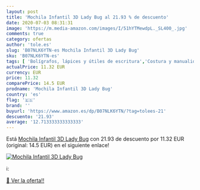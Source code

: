 ```yaml
---
layout: post
title: 'Mochila Infantil 3D Lady Bug al 21.93 % de descuento'
date: 2020-07-03 08:31:31
image: 'https://m.media-amazon.com/images/I/51hYTMewdpL._SL400_.jpg'
comments: true
category: ofertas
author: 'tole.es'
slug: 'B07NLK6YTN-es Mochila Infantil 3D Lady Bug'
sku: 'B07NLK6YTN-es'
tags: [ 'Bolígrafos, lápices y útiles de escritura','Costura y manualidades','Dibujo','Hogar y cocina','Lápices','Marcadores','Materiales de dibujo','Oficina y papelería','Portaminas','Rotuladores y subrayadores','Subrayadores','mochila', ]
actualPrice: 11.32 EUR
currency: EUR
price: 11.32
comparePrice: 14.5 EUR
prodname: 'Mochila Infantil 3D Lady Bug'
country: 'es'
flag: '🇪🇸'
brand: ''
buyurl: 'https://www.amazon.es/dp/B07NLK6YTN/?tag=tolees-21'
descuento: '21.93'
average: '12.713333333333333'
---
```


Está [Mochila Infantil 3D Lady Bug](https://www.amazon.es/dp/B07NLK6YTN/?tag=tolees-21) con 21.93 de descuento por 11.32 EUR (original: 14.5 EUR) en el siguiente enlace!

[![Mochila Infantil 3D Lady Bug](https://m.media-amazon.com/images/I/51hYTMewdpL._SL400_.jpg)](https://www.amazon.es/dp/B07NLK6YTN/?tag=tolees-21)

ℹ️:


[🛒 Ver la oferta!!](https://www.amazon.es/dp/B07NLK6YTN/?tag=tolees-21)
